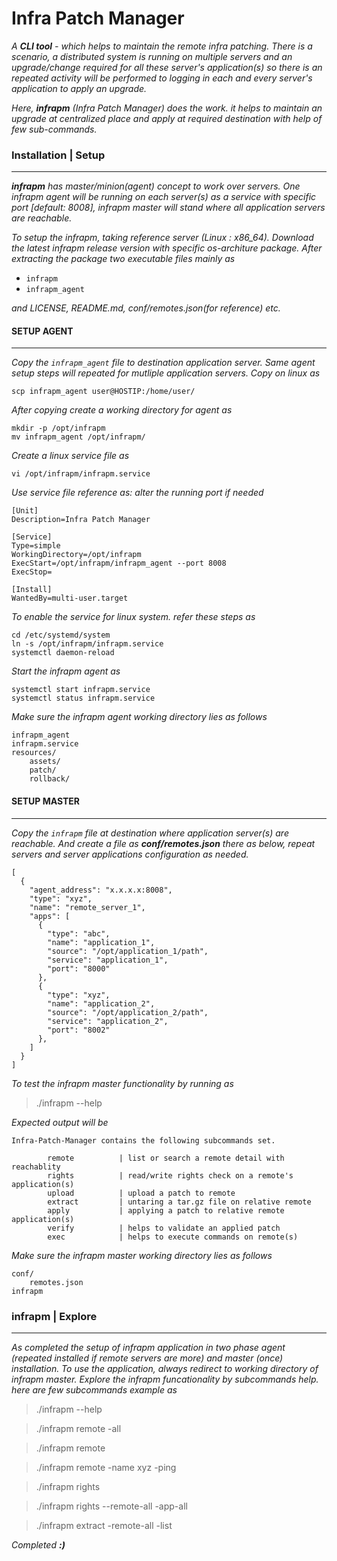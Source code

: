 # **Infra Patch Manager**

_A **CLI tool** - which helps to maintain the remote infra patching. There is a scenario, a distributed system is running on multiple servers and an upgrade/change required for all these server's application(s) so there is an repeated activity will be performed to logging in each and every server's application to apply an upgrade._

_Here, **infrapm** (Infra Patch Manager) does the work. it helps to maintain an upgrade at centralized place and apply at required destination with help of few sub-commands._

### **Installation | Setup**

---

_**infrapm** has master/minion(agent) concept to work over servers. One infrapm agent will be running on each server(s) as a service with specific port [default: 8008], infrapm master will stand where all application servers are reachable._

_To setup the infrapm, taking reference server (Linux : x86_64). Download the latest infrapm release version with specific os-architure package. After extracting the package two executable files mainly as_

- `infrapm`
- `infrapm_agent`

_and LICENSE, README.md, conf/remotes.json(for reference) etc._

#### SETUP AGENT
***

_Copy the `infrapm_agent` file to destination application server. Same agent setup steps will repeated for mutliple application servers. Copy on linux as_

```
scp infrapm_agent user@HOSTIP:/home/user/
```

_After copying create a working directory for agent as_

```
mkdir -p /opt/infrapm
mv infrapm_agent /opt/infrapm/
```

_Create a linux service file as_

```
vi /opt/infrapm/infrapm.service
```

_Use service file reference as: alter the running port if needed_

```
[Unit]
Description=Infra Patch Manager

[Service]
Type=simple
WorkingDirectory=/opt/infrapm
ExecStart=/opt/infrapm/infrapm_agent --port 8008
ExecStop=

[Install]
WantedBy=multi-user.target
```

_To enable the service for linux system. refer these steps as_

```
cd /etc/systemd/system
ln -s /opt/infrapm/infrapm.service
systemctl daemon-reload
```

_Start the infrapm agent as_

```
systemctl start infrapm.service
systemctl status infrapm.service
```

_Make sure the infrapm agent working directory lies as follows_

    infrapm_agent
    infrapm.service
    resources/
        assets/
        patch/
        rollback/


#### SETUP MASTER
***

_Copy the `infrapm` file at destination where application server(s) are reachable. And create a file as **conf/remotes.json** there as below, repeat servers and server applications configuration as needed._

```
[
  {
    "agent_address": "x.x.x.x:8008",
    "type": "xyz",
    "name": "remote_server_1",
    "apps": [
      {
        "type": "abc",
        "name": "application_1",
        "source": "/opt/application_1/path",
        "service": "application_1",
        "port": "8000"
      },
      {
        "type": "xyz",
        "name": "application_2",
        "source": "/opt/application_2/path",
        "service": "application_2",
        "port": "8002"
      },
    ]
  }
]
```

_To test the infrapm master functionality by running as_

> ./infrapm --help

_Expected output will be_

```
Infra-Patch-Manager contains the following subcommands set.

        remote          | list or search a remote detail with reachablity
        rights          | read/write rights check on a remote's application(s)
        upload          | upload a patch to remote
        extract         | untaring a tar.gz file on relative remote
        apply           | applying a patch to relative remote application(s)
        verify          | helps to validate an applied patch
        exec            | helps to execute commands on remote(s)

```

_Make sure the infrapm master working directory lies as follows_

    conf/
        remotes.json
    infrapm

### **infrapm | Explore**

---

_As completed the setup of infrapm application in two phase agent (repeated installed if remote servers are more) and master (once) installation. To use the application, always redirect to working directory of infrapm master. Explore the infrapm funcationality by subcommands help. here are few subcommands example as_

> ./infrapm --help

> ./infrapm remote -all

> ./infrapm remote

> ./infrapm remote -name xyz -ping

> ./infrapm rights

> ./infrapm rights --remote-all -app-all

> ./infrapm extract -remote-all -list

_Completed **:)**_
